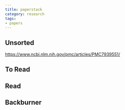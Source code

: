 ```yaml
---
title: paperstack
category: research
tags:
- papers
---
```


## Unsorted
https://www.ncbi.nlm.nih.gov/pmc/articles/PMC7939551/

## To Read


## Read

## Backburner

